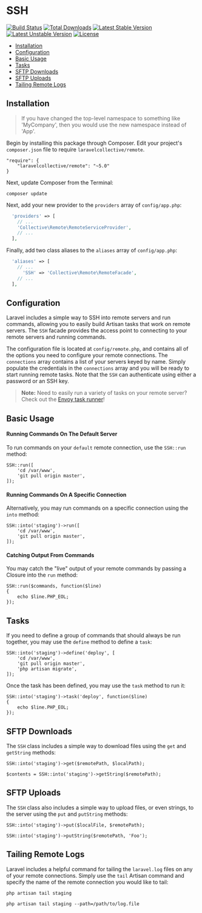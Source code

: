 # SSH

[![Build Status](https://travis-ci.org/LaravelCollective/remote.svg?branch=master)](https://travis-ci.org/tshafer/remote)
[![Total Downloads](https://poser.pugx.org/LaravelCollective/html/downloads.svg)](https://packagist.org/packages/laravelcollective/html)
[![Latest Stable Version](https://poser.pugx.org/LaravelCollective/html/v/stable.svg)](https://packagist.org/packages/laravelcollective/html)
[![Latest Unstable Version](https://poser.pugx.org/LaravelCollective/html/v/unstable.svg)](https://packagist.org/packages/laravelcollective/html)
[![License](https://poser.pugx.org/LaravelCollective/html/license.svg)](https://packagist.org/packages/laravelcollective/html)

- [Installation](#installation)
- [Configuration](#configuration)
- [Basic Usage](#basic-usage)
- [Tasks](#tasks)
- [SFTP Downloads](#sftp-downloads)
- [SFTP Uploads](#sftp-uploads)
- [Tailing Remote Logs](#tailing-remote-logs)

<a name="installation"></a>
## Installation

> If you have changed the top-level namespace to something like 'MyCompany', then you would use the new namespace instead of 'App'.

Begin by installing this package through Composer. Edit your project's `composer.json` file to require `laravelcollective/remote`.

    "require": {
        "laravelcollective/remote": "~5.0"
    }

Next, update Composer from the Terminal:

    composer update

Next, add your new provider to the `providers` array of `config/app.php`:

```php
  'providers' => [
    // ...
    'Collective\Remote\RemoteServiceProvider',
    // ...
  ],
```

Finally, add two class aliases to the `aliases` array of `config/app.php`:

```php
  'aliases' => [
    // ...
      'SSH' => 'Collective\Remote\RemoteFacade',
    // ...
  ],
```
<a name="configuration"></a>
## Configuration

Laravel includes a simple way to SSH into remote servers and run commands, allowing you to easily build Artisan tasks that work on remote servers. The `SSH` facade provides the access point to connecting to your remote servers and running commands.

The configuration file is located at `config/remote.php`, and contains all of the options you need to configure your remote connections. The `connections` array contains a list of your servers keyed by name. Simply populate the credentials in the `connections` array and you will be ready to start running remote tasks. Note that the `SSH` can authenticate using either a password or an SSH key.

> **Note:** Need to easily run a variety of tasks on your remote server? Check out the [Envoy task runner](http://laravel.com/docs/5.0/envoy)!

<a name="basic-usage"></a>
## Basic Usage

#### Running Commands On The Default Server

To run commands on your `default` remote connection, use the `SSH::run` method:

	SSH::run([
		'cd /var/www',
		'git pull origin master',
	]);

#### Running Commands On A Specific Connection

Alternatively, you may run commands on a specific connection using the `into` method:

	SSH::into('staging')->run([
		'cd /var/www',
		'git pull origin master',
	]);

#### Catching Output From Commands

You may catch the "live" output of your remote commands by passing a Closure into the `run` method:

	SSH::run($commands, function($line)
	{
		echo $line.PHP_EOL;
	});

## Tasks
<a name="tasks"></a>

If you need to define a group of commands that should always be run together, you may use the `define` method to define a `task`:

	SSH::into('staging')->define('deploy', [
		'cd /var/www',
		'git pull origin master',
		'php artisan migrate',
	]);

Once the task has been defined, you may use the `task` method to run it:

	SSH::into('staging')->task('deploy', function($line)
	{
		echo $line.PHP_EOL;
	});

<a name="sftp-downloads"></a>
## SFTP Downloads

The `SSH` class includes a simple way to download files using the `get` and `getString` methods:

	SSH::into('staging')->get($remotePath, $localPath);

	$contents = SSH::into('staging')->getString($remotePath);

<a name="sftp-uploads"></a>
## SFTP Uploads

The `SSH` class also includes a simple way to upload files, or even strings, to the server using the `put` and `putString` methods:

	SSH::into('staging')->put($localFile, $remotePath);

	SSH::into('staging')->putString($remotePath, 'Foo');

<a name="tailing-remote-logs"></a>
## Tailing Remote Logs

Laravel includes a helpful command for tailing the `laravel.log` files on any of your remote connections. Simply use the `tail` Artisan command and specify the name of the remote connection you would like to tail:

	php artisan tail staging

	php artisan tail staging --path=/path/to/log.file


